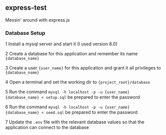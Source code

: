 ## express-test

Messin' around with express.js

### Database Setup
1 Install a mysql server and start it (I used version 8.0)

2 Create a database for this application and remember its name `{database_name}`

3 Create a user `{user_name}` for this application and grant it all privileges to `{database_name}`

4 Open a terminal and set the working dir to `{project_root}/database`

5 Run the command `mysql -h localhost -p -u {user_name} {database_name} < setup.sql` be prepared to enter the password

6 Run the command `mysql -h localhost -p -u {user_name} {database_name} < seed.sql` be prepared to enter the password

7 Update the `.env` file with the relevant database values so that the application can connect to the database
